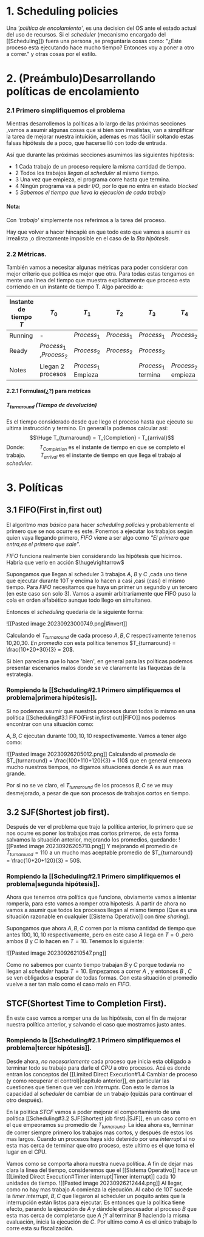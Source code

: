 # 1. Scheduling policies
Una _'política de encolamiento'_, es una decision del OS ante el estado actual del uso de recursos.
Si el _scheduler_ (mecanismo encargado del [[Scheduling]]) fuera una persona ,se preguntaría cosas como: "¿Este proceso esta ejecutando hace mucho tiempo? Entonces voy a poner a otro a correr." y otras cosas por el estilo.

#  2. (Preámbulo)Desarrollando políticas de encolamiento
### 2.1 Primero simplifiquemos el problema
Mientras desarrollemos la políticas a lo largo de las próximas secciones ,vamos a asumir algunas cosas que si bien son irrealistas, van a simplificar la tarea de mejorar nuestra intuición, ademas es mas fácil ir soltando estas falsas hipótesis de a poco, que hacerse lió con todo de entrada.

Así que durante las próximas secciones asumimos las siguientes hipótesis:
- 1 Cada trabajo de un proceso requiere la misma cantidad de tiempo.
- 2 Todos los trabajos _llegan al scheduler_ al mismo tiempo.
- 3 Una vez que empieza, el programa corre hasta que termina.
- 4 Ningún programa va a pedir _I/O_, por lo que no entra en estado _blocked_
- 5 _Sabemos el tiempo que lleva la ejecución de cada trabajo_
#### Nota:
Con _'trabajo'_ simplemente nos referimos a la tarea del proceso.


Hay que volver a hacer hincapié en que todo esto que vamos a asumir es irrealista ,o directamente imposible en el caso de la _5ta hipótesis_.

### 2.2 Métricas.
También vamos a necesitar algunas métricas para poder considerar con mejor criterio que política es mejor que otra.
Para todas estas tengamos en mente una linea del tiempo que muestra explícitamente que proceso esta corriendo en un instante de tiempo T.
Algo parecido a:

| Instante de tiempo $T$ | $T_0$                    | $T_1$                | $T_2$       | $T_3$               | $T_4$               | ... | $T_n$               |
| ---------------------- | ------------------------ | -------------------- | ----------- | ------------------- | ------------------- | --- | ------------------- |
| Running                | -                        | $Process_1$          | $Process_1$ | $Process_1$         | $Process_2$         | ... | $Process_2$         |
| Ready                  | $Process_1$ ,$Process_2$ | $Process_2$          | $Process_2$ | $Process_2$         |                     | ... |                     |
| Notes                  | Llegan 2 procesos        | $Process_1$  Empieza |             | $Process_1$ termina | $Process_2$ empieza | ...    | $Process_2$ termina |

#### 2.2.1 Formulas(¿?) para metricas
##### $T_{turnaround}$ (Tiempo de devolución)
Es el tiempo considerado desde que llego el proceso hasta que ejecuto su ultima instrucción y termino. En general la podemos calcular así:
$$\Huge T_{turnaround} = T_{Completion} - T_{arrival}$$
Donde:
$\qquad$ $T_{Completion}$ es el instante de tiempo en que se completo el trabajo.
$\qquad$ $T_{arrival}$ es el instante de tiempo en que llega el trabajo al _scheduler_.



# 3. Políticas
## 3.1 FIFO(First in,first out)
El algoritmo _mas básico_ para hacer _scheduling policies_ y probablemente el primero que se nos ocurre es este.
Ponemos a ejecutar los trabajos según quien vaya llegando primero, _FIFO_ viene a ser algo como _"El primero que entra,es el primero que sale"_.

_FIFO_ funciona realmente bien considerando las hipótesis que hicimos. Habría que verlo en acción $\huge\rightarrow$

Supongamos que llegan al scheduler 3 trabajos $A$, $B$ y $C$ ,cada uno tiene que ejecutar durante 10$T$ y encima lo hacen a casi ,casi (casi) el mismo tiempo.
Para _FIFO_ necesitamos que haya un primer un segundo y un tercero (en este caso son solo 3). Vamos a asumir arbitrariamente que FIFO puso la cola en orden alfabético aunque todo llego en simultaneo.

Entonces el _scheduling_ quedaría de la siguiente forma:

![[Pasted image 20230923000749.png|#invert]]

Calculando el $T_{turnaround}$ de cada proceso $A,B,C$ respectivamente tenemos 10,20,30.
_En promedio_ con esta política tenemos $T_{turnaround} = \frac{10+20+30}{3} = 20$.

Si bien pareciera que lo hace 'bien', en general para las políticas podemos presentar escenarios malos donde se ve claramente las flaquezas de la estrategia.
### Rompiendo la [[Scheduling#2.1 Primero simplifiquemos el problema|primera hipótesis]].
Si no podemos asumir que nuestros procesos duran todos lo mismo en una política [[Scheduling#3.1 FIFO(First in,first out)|FIFO]] nos podemos encontrar con una situación como:

$A,B ,C$ ejecutan durante $100,10,10$ respectivamente. Vamos a tener algo como:

![[Pasted image 20230926205012.png]]
Calculando el _promedio_ de $T_{turnaround} = \frac{100+110+120}{3} = 110$ que en general empeora mucho nuestros tiempos, no digamos situaciones donde A es aun mas grande.

Por si no se ve claro, el $T_{turnaround}$ de los procesos $B,C$ se ve muy desmejorado, a pesar de que son procesos de trabajos cortos en tiempo.

## 3.2 SJF(Shortest job first).
Después de ver el problema que trajo la política anterior, lo primero que se nos ocurre es poner los trabajos mas cortos primeros, de esta forma salvamos la situación anterior, mejorando los promedios, quedando:
![[Pasted image 20230926205710.png]]
Y mejorando el promedio de $T_{turnaround} = 110$ a un mucho mas aceptable promedio de $T_{turnaround} = \frac{10+20+120}{3} = 50$.

### Rompiendo la [[Scheduling#2.1 Primero simplifiquemos el problema|segunda hipótesis]].
Ahora que tenemos otra política que funciona, obviamente vamos a intentar romperla, para esto vamos a romper otra hipotesis.
A partir de ahora no vamos a asumir que todos los procesos llegan al mismo tiempo (Que es una situación razonable en cualquier [[Sistema Operativo]] con _time sharing_).

Supongamos que ahora $A,B,C$ corren por la misma cantidad de tiempo que antes $100,10,10$ respectivamente, pero en este caso $A$ llega en $T = 0$ ,pero ambos $B$  y $C$ lo hacen en $T=10$. Tenemos lo siguiente:

![[Pasted image 20230926210547.png]]

Como no sabemos por cuanto tiempo trabajan $B$ y $C$ porque todavía no llegan al _scheduler_ hasta $T=10$. Empezamos a correr $A$ , y entonces $B$ , $C$ se ven obligados a esperar de todas formas. Con esta situación el promedio vuelve a ser tan malo como el caso malo en _FIFO_.

## STCF(Shortest Time to Completion First).
En este caso vamos a romper una de las hipótesis, con el fin de mejorar nuestra política anterior, y salvando el caso que mostramos justo antes.
### Rompiendo la [[Scheduling#2.1 Primero simplifiquemos el problema|tercer hipótesis]].
Desde ahora, _no necesariamente_ cada proceso que inicia esta obligado a terminar todo su trabajo para darle el _CPU_ a otro procesos. Acá es donde entran los conceptos del [[Limited Direct Execution#1.4 Cambiar de proceso (y como recuperar el control)|capitulo anterior]], en particular las cuestiones que tienen que ver con _interrupts_.
Con esto le damos la capacidad al _scheduler_ de cambiar de un trabajo (quizás para continuar el otro después).

En la política _STCF_ vamos a poder mejorar el comportamiento de una política [[Scheduling#3.2 SJF(Shortest job first).|SJF]], en un caso como en el que empeoramos su promedio de $T_{turnaround}$. La idea ahora es, terminar de correr siempre primero los trabajos mas cortos, y después de estos los mas largos.
Cuando un procesos haya sido detenido por una _interrupt_ si no esta mas cerca de terminar que otro proceso, este ultimo es el que toma el lugar en el CPU.

Vamos como se comporta ahora nuestra nueva política. A fin de dejar mas clara la linea del tiempo, consideremos que el [[Sistema Operativo]] hace un [[Limited Direct Execution#Timer interrupt|Timer interrupt]] cada $10$ unidades de tiempo.
![[Pasted image 20230926212444.png]]
Al llegar, como no hay mas trabajo $A$ comienza la ejecución. Al cabo de $10T$ sucede la _timer interrupt_, $B,C$ que llegaron al scheduler un poquito antes que la interrupción están listos para ejecutar. Es entonces que la política tiene efecto, parando la ejecución de $A$ y dándole el procesador al proceso $B$ que esta mas cerca de completarse que $A$ ;Y al terminar $B$ haciendo la misma evaluación, inicia la ejecución de $C$. Por ultimo como $A$ es el único trabajo lo corre esta su fiscalización.
